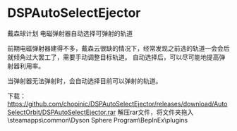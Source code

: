 # DSPAutoSelectEjector
戴森球计划 电磁弹射器自动选择可弹射的轨道

前期电磁弹射器建得不多，戴森云很缺的情况下，经常发现之前选的轨道一会会后就倾角过大罢工了，需要手动调整目标轨道。
自动选择后，可以尽可能地提高弹射器利用率。

当弹射器无法弹射时，会自动选择目前可以弹射的轨道。

下载：https://github.com/chopinic/DSPAutoSelectEjector/releases/download/AutoSelectOrbit/DSPAutoSelectEjector.rar
解压rar文件，将文件夹拖入\steamapps\common\Dyson Sphere Program\BepInEx\plugins
